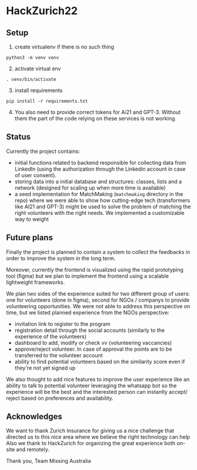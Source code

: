 # HackZurich22

## Setup

1. create virtualenv if there is no such thing

`python3 -m venv venv`

2. activate virtual env

`. venv/bin/activate`

3. install requirements

`pip install -r requirements.txt`

4. You also need to provide correct tokens for Ai21 and GPT-3. Without them the part of the code relying on these services is not working.

## Status

Currently the project contains:
- initial functions related to backend responsible for collecting data from LinkedIn (using the authorization through the Linkedin account in case of user consent).
- storing data into a initial database and structures: classes, lists and a network (designed for scaling up when more time is available)
- a seed implementation for MatchMaking (`matchmaking` directory in the repo) where we were able to show how cutting-edge tech (transformers like AI21 and GPT-3) might be used to solve the problem of matching the right volunteers with the right needs. We implemented a customizable way to weight

## Future plans
Finally the project is planned to contain a system to collect the feedbacks in order to improve the system in the long term.

Moreover, currently the frontend is visualized using the rapid prototyping tool (figma) but we plan to implement the frontend using a scalable lightweight frameworks.

We plan two sides of the experience suited for two different group of users: one for volunteers (done in figma), second for NGOs / companys to provide volunteering opportunities. We were not able to address this perspective on time, but we listed planned experience from the NGOs perspective:
- invitation link to register to the program
- registration detail through the social accounts (similarly to the experience of the volunteers)
- dashboard to add, modify or check vv (volunteering vaccancies)
- approve/reject volunteer. In case of approval the points are to be transferred to the volunteer account
- ability to find potential volunteers based on the similarity score even if they're not yet signed up

We also thought to add nice features to improve the user experience like an ability to talk to potential volunteer leveraging the whatsapp bot so the experience will be the best and the interested person can instantly accept/ reject based on preferences and availability. 

## Acknowledges
We want to thank Zurich Insurance for giving us a nice challenge that directed us to this nice area where we believe the right technology can help
Also we thank to HackZurich for organizing the great experience both on-site and remotely.

Thank you,
Team Missing Australia
